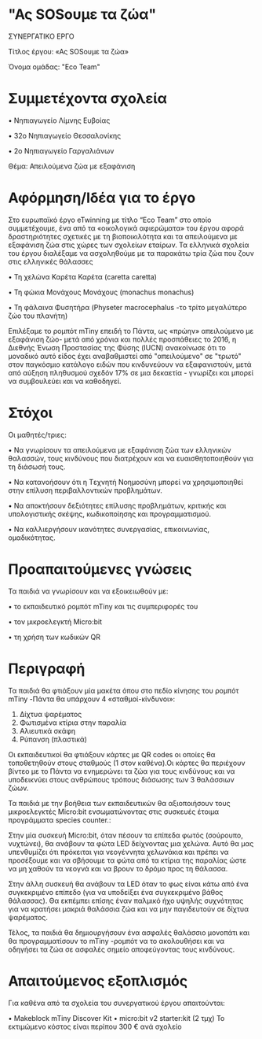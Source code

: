 # "Ας SOSουμε τα ζώα"
ΣΥΝΕΡΓΑΤΙΚΟ ΕΡΓΟ

Τίτλος έργου: «Ας SOSουμε τα ζώα»

Όνομα ομάδας: "Eco Team"

# Συμμετέχοντα σχολεία

•	Νηπιαγωγείο Λίμνης Ευβοίας

•	32ο Νηπιαγωγείο Θεσσαλονίκης

•	2ο Νηπιαγωγείο Γαργαλιάνων

Θέμα: Απειλούμενα ζώα με εξαφάνιση 

# Αφόρμηση/Ιδέα  για το έργο

Στο  ευρωπαϊκό έργο eTwinning με τίτλο “Eco Team” στο οποίο συμμετέχουμε, ένα από τα «οικολογικά αφιερώματα» του έργου αφορά δραστηριότητες σχετικές με τη βιοποικιλότητα και τα απειλούμενα με εξαφάνιση ζώα στις χώρες των σχολείων εταίρων.
Τα ελληνικά σχολεία του έργου διαλέξαμε να ασχοληθούμε με τα παρακάτω τρία ζώα που ζουν στις ελληνικές θάλασσες

•	Τη χελώνα Καρέτα Καρέτα (caretta caretta)

•	Τη φώκια Μονάχους Μονάχους (monachus monachus)

•	Τη φάλαινα Φυσητήρα (Physeter macrocephalus -το τρίτο μεγαλύτερο ζώο του πλανήτη)

Επιλέξαμε το ρομπότ mTiny επειδή το Πάντα, ως «πρώην» απειλούμενο με εξαφάνιση ζώο- μετά από χρόνια και πολλές προσπάθειες το 2016, η Διεθνής Ένωση Προστασίας της Φύσης (IUCN) ανακοίνωσε ότι το μοναδικό αυτό είδος έχει αναβαθμιστεί από "απειλούμενο" σε "τρωτό" στον παγκόσμιο κατάλογο ειδών που κινδυνεύουν να εξαφανιστούν, μετά από αύξηση πληθυσμού σχεδόν 17% σε μια δεκαετία - γνωρίζει και μπορεί να συμβουλεύει και να καθοδηγεί.

# Στόχοι

Οι μαθητές/τριες:

•	Να γνωρίσουν τα απειλούμενα με εξαφάνιση ζώα των ελληνικών θαλασσών, τους κινδύνους που διατρέχουν και να ευαισθητοποιηθούν για τη διάσωσή τους.

•	Να κατανοήσουν ότι η Tεχνητή Nοημοσύνη  μπορεί να χρησιμοποιηθεί στην επίλυση περιβαλλοντικών προβλημάτων.

•	Να αποκτήσουν δεξιότητες επίλυσης προβλημάτων, κριτικής και υπολογιστικής σκέψης, κωδικοποίησης και προγραμματισμού.

•	Να καλλιεργήσουν ικανότητες συνεργασίας, επικοινωνίας, ομαδικότητας.

# Προαπαιτούμενες γνώσεις

Τα παιδιά να γνωρίσουν και να εξοικειωθούν με:

•	το εκπαιδευτικό ρομπότ mTiny και τις συμπεριφορές του

•	τον μικροελεγκτή Micro:bit 

•	τη χρήση των κωδικών QR

# Περιγραφή

Τα παιδιά θα φτιάξουν μία μακέτα όπου στο πεδίο κίνησης του ρομπότ mTiny -Πάντα θα υπάρχουν 4 «σταθμοί-κίνδυνοι»: 

1.	Δίχτυα ψαρέματος	
2.	Φωτισμένα κτίρια στην παραλία
3.	Αλιευτικά σκάφη
4.	Ρύπανση (πλαστικά)
   
Οι εκπαιδευτικοί θα φτιάξουν κάρτες με QR codes οι οποίες θα τοποθετηθούν στους σταθμούς (1 στον καθένα).Οι κάρτες θα περιέχουν βίντεο με το Πάντα να ενημερώνει τα ζώα για τους κινδύνους και να υποδεικνύει στους ανθρώπους τρόπους διάσωσης των 3 θαλάσσιων ζώων.

Τα παιδιά με την βοήθεια των εκπαιδευτικών θα αξιοποιήσουν τους μικροελεγκτές Micro:bit ενσωματώνοντας στις συσκευές έτοιμα προγράμματα species counter.:

Στην μία συσκευή Micro:bit, όταν πέσουν τα επίπεδα φωτός (σούρουπο, νυχτώνει), θα ανάβουν τα φώτα LED δείχνοντας μια χελώνα. Αυτό θα μας υπενθυμίζει ότι πρόκειται για νεογέννητα χελωνάκια και πρέπει να προσέξουμε και να σβήσουμε τα φώτα από τα κτίρια της παραλίας ώστε να μη χαθούν τα νεογνά και να βρουν το δρόμο προς τη θάλασσα.

Στην άλλη συσκευή θα ανάβουν τα LED όταν το φως είναι κάτω από ένα συγκεκριμένο επίπεδο (για να υποδείξει ένα συγκεκριμένο βάθος θάλασσας). Θα εκπέμπει επίσης έναν παλμικό ήχο υψηλής συχνότητας για να κρατήσει μακριά θαλάσσια ζώα και να μην παγιδευτούν σε δίχτυα ψαρέματος. 

Τέλος, τα παιδιά θα δημιουργήσουν ένα ασφαλές θαλάσσιο μονοπάτι και θα προγραμματίσουν το mTiny -ρομπότ να το ακολουθήσει και να οδηγήσει τα ζώα σε ασφαλές σημείο αποφεύγοντας τους κινδύνους.

# Απαιτούμενος εξοπλισμός 

Για καθένα από τα σχολεία του συνεργατικού έργου απαιτούνται:

•	 Makeblock mTiny Discover Kit 
•	 micro:bit v2 starter:kit  (2 τμχ)
Το εκτιμώμενο κόστος είναι περίπου 300 € ανά σχολείο



